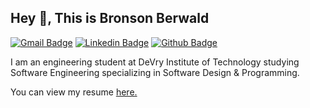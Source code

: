 ## Hey 👋, This is Bronson Berwald

[![Gmail Badge](https://img.shields.io/badge/-bronson@berwald.io-c14438?style=flat&logo=Gmail&logoColor=white&link=mailto:bronson@berwald.io)](mailto:bronson@berwald.io) 
[![Linkedin Badge](https://img.shields.io/badge/-bronson-berwald-0072b1?style=flat&logo=Linkedin&logoColor=white&link=https://www.linkedin.com/in/bronson-berwald/)](https://www.linkedin.com/in/bronson-berwald/) 
[![Github Badge](https://img.shields.io/badge/-brons-git-grey?style=flat&logo=github&logoColor=white&link=https://github.com/brons-git/)](https://www.github.com/brons-git/)

<p align='left'>I am an engineering student at DeVry Institute of Technology studying Software Engineering specializing in Software Design & Programming.</p><p align='left'> 

You can view my resume <a href='https://drive.google.com/file/' target=_blank><u>here</u>.</a></p>
